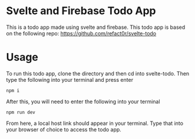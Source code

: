 # Svelte and Firebase Todo App

This is a todo app made using svelte and firebase. This todo app is based on the following repo: https://github.com/refact0r/svelte-todo

# Usage

To run this todo app, clone the directory and then cd into svelte-todo. Then type the following into your terminal and press enter

```
npm i
```

After this, you will need to enter the following into your terminal

```
npm run dev
```

From here, a local host link should appear in your terminal. Type that into your browser of choice to access the todo app.
